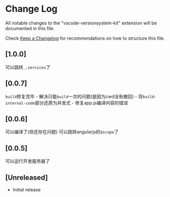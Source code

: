 # Change Log

All notable changes to the "vscode-versionsystem-kit" extension will be documented in this file.

Check [Keep a Changelog](http://keepachangelog.com/) for recommendations on how to structure this file.


## [1.0.0]
可以跳转`_.services`了

## [0.0.7]
`build`修复完毕
    - 解决只能`build`一次的问题(是因为cwd没有撤回)
    - 将`build-internal-code`部分还原为并发式
    - 修复app.js编译内容的错误

## [0.0.6]
可以编译了(但还存在问题)
可以跳转angularjs的`$scope`了

## [0.0.5]
可以运行开发服务器了

## [Unreleased]

- Initial release
